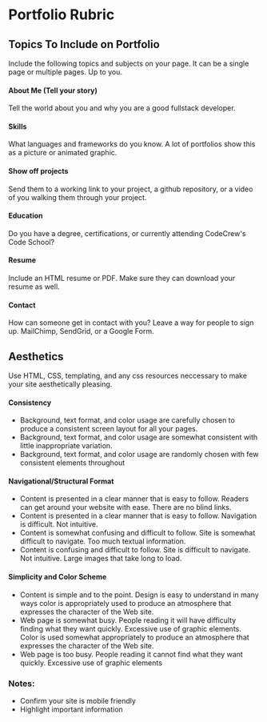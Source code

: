 # Portfolio Rubric

## Topics To Include on Portfolio
Include the following topics and subjects on your page. It can be a single page or multiple pages. Up to you.

#### About Me (Tell your story)
Tell the world about you and why you are a good fullstack developer.

#### Skills
What languages and frameworks do you know. A lot of portfolios show this as a picture or animated graphic.

#### Show off projects
Send them to a working link to your project, a github repository, or a video of you walking them through your project.

#### Education
Do you have a degree, certifications, or currently attending CodeCrew's Code School?

#### Resume
Include an HTML resume or PDF. Make sure they can download your resume as well.

#### Contact
How can someone get in contact with you? Leave a way for people to sign up. MailChimp, SendGrid, or a Google Form.

## Aesthetics
Use HTML, CSS, templating, and any css resources neccessary to make your site aesthetically pleasing.

#### Consistency
- Background, text format, and color usage are carefully chosen to produce a consistent screen layout for all your pages.
- Background, text format, and color usage are somewhat consistent with little inappropriate variation.
- Background, text format, and color usage are randomly chosen with few consistent elements throughout

#### Navigational/Structural Format
- Content is presented in a clear manner that is easy to follow. Readers can get around your website with ease. There are no blind links.
- Content is presented in a clear manner that is easy to follow. Navigation is difficult. Not intuitive.
- Content is somewhat confusing and difficult to follow. Site is somewhat difficult to navigate. Too much textual information.
- Content is confusing and difficult to follow. Site is difficult to navigate. Not intuitive. Large images that take long to load.

#### Simplicity and Color Scheme
- Content is simple and to the point. Design is easy to understand in many ways color is appropriately used to produce an atmosphere that expresses the character of the Web site. 
- Web page is somewhat busy. People reading it will have difficulty finding what they want quickly. Excessive use of graphic elements. Color is used somewhat appropriately to produce an atmosphere that expresses the character of the Web site.
- Web page is too busy. People reading it cannot find what they want quickly. Excessive use of graphic elements

### Notes:
- Confirm your site is mobile friendly
- Highlight important information

